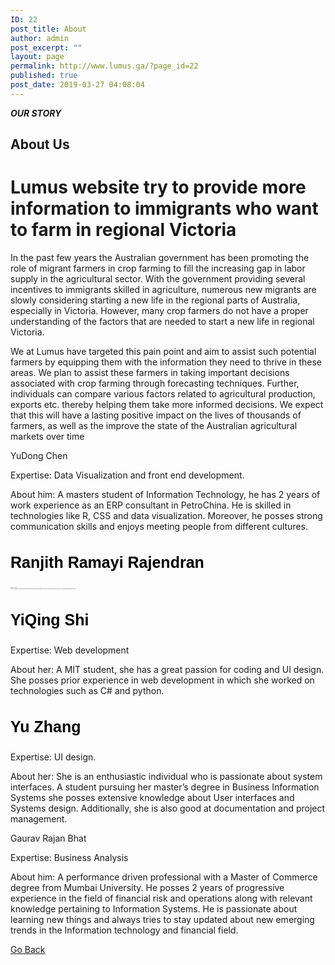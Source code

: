 ```yaml
---
ID: 22
post_title: About
author: admin
post_excerpt: ""
layout: page
permalink: http://www.lumus.ga/?page_id=22
published: true
post_date: 2019-03-27 04:08:04
---
```

<p><b><i>OUR STORY</i></b></p>		
			<h2>About Us</h2>		
			<h1>Lumus website try to provide more information to immigrants who want to farm in regional Victoria  </h1>		
		<p>In the past few years the Australian government has been promoting the role of migrant farmers in crop farming to fill the increasing gap in labor supply in the agricultural sector. With the government providing several incentives to immigrants skilled in agriculture, numerous new migrants are slowly considering starting a new life in the regional parts of Australia, especially in Victoria. However, many crop farmers do not have a proper understanding of the factors that are needed to start a new life in regional Victoria.</p><p>We at Lumus have targeted this pain point and aim to assist such potential farmers by equipping them with the information they need to thrive in these areas. We plan to assist these farmers in taking important decisions associated with crop farming through forecasting techniques. Further, individuals can compare various factors related to agricultural production, exports etc. thereby helping them take more informed decisions. We expect that this will have a lasting positive impact on the lives of thousands of farmers, as well as the improve the state of the Australian agricultural markets over time</p><p>YuDong Chen</p><p>Expertise: Data Visualization and front end development. </p><p>About him: A masters student of Information Technology, he has 2 years of work experience as an ERP consultant in PetroChina. He is skilled in technologies like R, CSS and data visualization. Moreover, he posses strong communication skills and enjoys meeting people from different cultures. </p><h3 style="font-variant-ligatures: normal; font-variant-caps: normal; font-family: 'Oleo Script', sans-serif; font-size: 25px; font-style: normal; color: #000000;" data-elementor-setting-key="title_text" data-elementor-inline-editing-toolbar="none" data-pen-placeholder="Type Here...">Ranjith Ramayi Rajendran</h3><p style="font-variant-ligatures: normal; font-variant-caps: normal; font-family: Arial, sans-serif; font-size: 1px; font-style: normal; font-weight: 400;">Expertise: Data Science </p><p style="font-variant-ligatures: normal; font-variant-caps: normal; font-family: Arial, sans-serif; font-size: 1px; font-style: normal; font-weight: 400;">About him: An individual who is extremely passionate about data science and an avid learner. He posses significant work experience in technologies such as DMBS, Python,R and .Net. He is also skilled in data wrangling and exploration.</p><h3 style="font-variant-ligatures: normal; font-variant-caps: normal; font-family: 'Oleo Script', sans-serif; font-size: 25px; font-style: normal; color: #000000;" data-elementor-setting-key="title_text" data-elementor-inline-editing-toolbar="none" data-pen-placeholder="Type Here...">YiQing Shi</h3><p>Expertise: Web development </p><p>About her: A MIT student, she has a great passion for coding and UI design. She posses prior experience in web development in which she worked on technologies such as C# and python. </p><h3 style="font-variant-ligatures: normal; font-variant-caps: normal; font-family: 'Oleo Script', sans-serif; font-size: 25px; font-style: normal; color: #000000;" data-elementor-setting-key="title_text" data-elementor-inline-editing-toolbar="none" data-pen-placeholder="Type Here...">Yu Zhang</h3><p>Expertise: UI design. </p><p>About her: She is an enthusiastic individual who is passionate about system interfaces. A student pursuing her master’s degree in Business Information Systems she posses extensive knowledge about User interfaces and Systems design. Additionally, she is also good at documentation and project management. </p><p>Gaurav Rajan Bhat</p><p>Expertise: Business Analysis </p><p>About him: A performance driven professional with a Master of Commerce degree from Mumbai University. He posses 2 years of progressive experience in the field of financial risk and operations along with relevant knowledge pertaining to Information Systems. He is passionate about learning new things and always tries to stay updated about new emerging trends in the Information technology and financial field.</p>		
			<a href="http://www.lumus.ga/" role="button">
						Go Back
					</a>